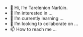 - 👋 Hi, I’m Tarelenion Narlúin.
- 👀 I’m interested in ...
- 🌱 I’m currently learning ...
- 💞️ I’m looking to collaborate on ...
- 📫 How to reach me ...

<!---
Tarelenion/Tarelenion is a ✨ special ✨ repository because its `README.md` (this file) appears on your GitHub profile.
You can click the Preview link to take a look at your changes.
--->
